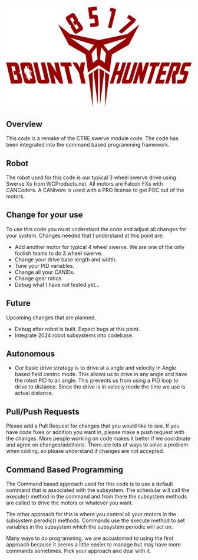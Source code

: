 ![](src/main/java/frc/robot/lib/MythDigLogoPlainPath.svg)

## Overview
This code is a remake of the CTRE swerve module code. The code has been integrated into the command based programming framework.

## Robot 
The robot used for this code is our typical 3 wheel swerve drive using Swerve Xs from WCProducts.net. All motors are Falcon FXs with CANCoders.
A CANivore is used with a PRO license to get FOC out of the motors.

## Change for your use
To use this code you must understand the code and adjust all changes for your system. 
Changes needed that I understand at this point are:
- Add another motor for typical 4 wheel swerve. We are one of the only foolish teams to do 3 wheel swerve.
- Change your drive base length and width.
- Tune your PID variables.
- Change all your CANIDs.
- Change gear ratios
- Debug what I have not tested yet...

## Future
Upcoming changes that are planned.
- Debug after robot is built. Expect bugs at this point.
- Integrate 2024 robot subsystems into codebase.

## Autonomous
- Our basic drive strategy is to drive at a angle and velocity in Angle based field centric mode. This allows us to drive in any angle and have the robot PID to an angle. This prevents us from using a PID loop to drive to distance. Since the drive is in velociy mode the time we use is actual distance.

## Pull/Push Requests
Please add a Pull Request for changes that you would like to see.
If you have code fixes or addition you want in, please make a push request with the changes.
More people working on code makes it better if we coordinate and agree on changes/additions.
There are lots of ways to solve a problem when coding, so please understand if changes are not accepted.

## Command Based Programming
The Command based approach used for this code is to use a default command that is associated with the subsystem. The schedular will call the execute() method in the command and from there the subsystem methods are called to drive the motors or whatever you want. 

The other approach for this is where you control all your motors in the subsystem perodic() methods. Commands use the execute method to set variables in the subsystem which the subsystem periodic will act on.

Many ways to do programming, we are accustomed to using the first approach because it seems a little easier to manage but may have more commands sometimes. Pick your approach and deal with it.
